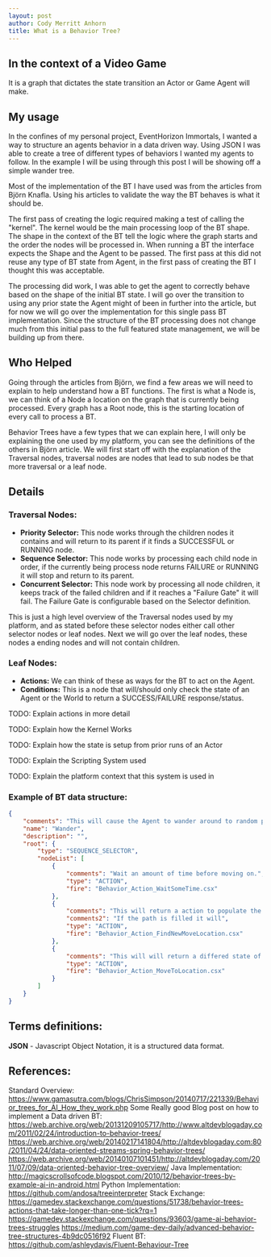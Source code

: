 ```yaml
---
layout: post
author: Cody Merritt Anhorn
title: What is a Behavior Tree?
---
```


## In the context of a Video Game
It is a graph that dictates the state transition an Actor or Game Agent will make.

## My usage

In the confines of my personal project, EventHorizon Immortals, I wanted a way to structure an agents behavior in a data driven way. Using JSON I was able to create a tree of different types of behaviors I wanted my agents to follow.
In the example I will be using through this post I will be showing off a simple wander tree.

Most of the implementation of the BT I have used was from the articles from Björn Knafla. Using his articles to validate the way the BT behaves is what it should be.

The first pass of creating the logic required making a test of calling the "kernel". The kernel would be the main processing loop of the BT shape. The shape in the context of the BT tell the logic where the graph starts and the order the nodes will be processed in. When running a BT the interface expects the Shape and the Agent to be passed. The first pass at this did not reuse any type of BT state from Agent, in the first pass of creating the BT I thought this was acceptable.

The processing did work, I was able to get the agent to correctly behave based on the shape of the initial BT state. I will go over the transition to using any prior state the Agent might of been in further into the article, but for now we will go over the implementation for this single pass BT implementation. Since the structure of the BT processing does not change much from this initial pass to the full featured state management, we will be building up from there.

## Who Helped

Going through the articles from Björn, we find a few areas we will need to explain to help understand how a BT functions. The first is what a Node is, we can think of a Node a location on the graph that is currently being processed. Every graph has a Root node, this is the starting location of every call to process a BT. 

Behavior Trees have a few types that we can explain here, I will only be explaining the one used by my platform, you can see the definitions of the others in Björn article. We will first start off with the explanation of the Traversal nodes, traversal nodes are nodes that lead to sub nodes be that more traversal or a leaf node.

## Details 

### Traversal Nodes:
- **Priority Selector:** This node works through the children nodes it contains and will return to its parent if it finds a SUCCESSFUL or RUNNING node.
- **Sequence Selector:** This node works by processing each child node in order, if the currently being process node returns FAILURE or RUNNING it will stop and return to its parent.
- **Concurrent Selector:** This node work by processing all node children, it keeps track of the failed children and if it reaches a "Failure Gate" it will fail. The Failure Gate is configurable based on the Selector definition.

This is just a high level overview of the Traversal nodes used by my platform, and as stated before these selector nodes either call other selector nodes or leaf nodes. Next we will go over the leaf nodes, these nodes a ending nodes and will not contain children.

### Leaf Nodes:
- **Actions:** We can think of these as ways for the BT to act on the Agent.
- **Conditions:** This is a node that will/should only check the state of an Agent or the World to return a SUCCESS/FAILURE response/status.


TODO: Explain actions in more detail

TODO: Explain how the Kernel Works

TODO: Explain how the state is setup from prior runs of an Actor

TODO: Explain the Scripting System used

TODO: Explain the platform context that this system is used in

### Example of BT data structure:
~~~ json
{
    "comments": "This will cause the Agent to wander around to random position on the map.",
    "name": "Wander",
    "description": "",
    "root": {
        "type": "SEQUENCE_SELECTOR",
        "nodeList": [
            {
                "comments": "Wait an amount of time before moving on.",
                "type": "ACTION",
                "fire": "Behavior_Action_WaitSomeTime.csx"
            },
            {
                "comments": "This will return a action to populate the Agents move to path.",
                "comments2": "If the path is filled it will",
                "type": "ACTION",
                "fire": "Behavior_Action_FindNewMoveLocation.csx"
            },
            {
                "comments": "This will will return a differed state of Actor movement.",
                "type": "ACTION",
                "fire": "Behavior_Action_MoveToLocation.csx"
            }
        ]
    }
}
~~~


## Terms definitions:

**JSON** - Javascript Object Notation, it is a structured data format.

## References:

Standard Overview:
    https://www.gamasutra.com/blogs/ChrisSimpson/20140717/221339/Behavior_trees_for_AI_How_they_work.php
Some Really good Blog post on how to implement a Data driven BT:
    https://web.archive.org/web/20131209105717/http://www.altdevblogaday.com/2011/02/24/introduction-to-behavior-trees/
    https://web.archive.org/web/20140217141804/http://altdevblogaday.com:80/2011/04/24/data-oriented-streams-spring-behavior-trees/
    https://web.archive.org/web/20140107101451/http://altdevblogaday.com/2011/07/09/data-oriented-behavior-tree-overview/
Java Implementation: 
    http://magicscrollsofcode.blogspot.com/2010/12/behavior-trees-by-example-ai-in-android.html
Python Implementation:
    https://github.com/andosa/treeinterpreter
Stack Exchange:
    https://gamedev.stackexchange.com/questions/51738/behavior-trees-actions-that-take-longer-than-one-tick?rq=1
    https://gamedev.stackexchange.com/questions/93603/game-ai-behavior-trees-struggles
    https://medium.com/game-dev-daily/advanced-behavior-tree-structures-4b9dc0516f92
Fluent BT:
    https://github.com/ashleydavis/Fluent-Behaviour-Tree